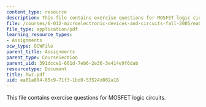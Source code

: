 ```yaml
---
content_type: resource
description: This file contains exercise questions for MOSFET logic circuits.
file: /courses/6-012-microelectronic-devices-and-circuits-fall-2005/ea01a80485c971f31bd053524d802a18_hw7.pdf
file_type: application/pdf
learning_resource_types:
- Assignments
ocw_type: OCWFile
parent_title: Assignments
parent_type: CourseSection
parent_uid: 391dcce1-661d-7eb6-2e36-3e414e9f6dab
resourcetype: Document
title: hw7.pdf
uid: ea01a804-85c9-71f3-1bd0-53524d802a18
---
```

This file contains exercise questions for MOSFET logic circuits.

